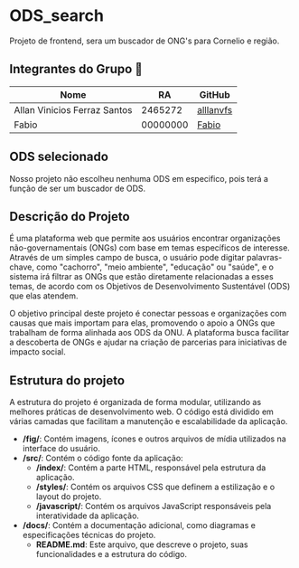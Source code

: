 # ODS_search
Projeto de frontend, sera um buscador de ONG's para Cornelio e região.

## Integrantes do Grupo 🧠
| Nome               | RA                            | GitHub                       |
|--------------------|---------------------------------|------------------------------|
| Allan Vinicios Ferraz Santos  | 2465272                    | [alllanvfs](https://github.com/alllanvfs) |
| Fabio        | 00000000                    | [Fabio](0000000) |

## ODS selecionado
Nosso projeto não escolheu nenhuma ODS em especifico, pois terá a função de ser um buscador de ODS.

## Descrição do Projeto
É uma plataforma web que permite aos usuários encontrar organizações não-governamentais (ONGs) com base em temas específicos de interesse. Através de um simples campo de busca, o usuário pode digitar palavras-chave, como "cachorro", "meio ambiente", "educação" ou "saúde", e o sistema irá filtrar as ONGs que estão diretamente relacionadas a esses temas, de acordo com os Objetivos de Desenvolvimento Sustentável (ODS) que elas atendem.

O objetivo principal deste projeto é conectar pessoas e organizações com causas que mais importam para elas, promovendo o apoio a ONGs que trabalham de forma alinhada aos ODS da ONU. A plataforma busca facilitar a descoberta de ONGs e ajudar na criação de parcerias para iniciativas de impacto social.

## Estrutura do projeto
A estrutura do projeto é organizada de forma modular, utilizando as melhores práticas de desenvolvimento web. O código está dividido em várias camadas que facilitam a manutenção e escalabilidade da aplicação.

- **/fig/**: Contém imagens, ícones e outros arquivos de mídia utilizados na interface do usuário.
- **/src/**: Contém o código fonte da aplicação:
  - **/index/**: Contém a parte HTML, responsável pela estrutura da aplicação.
  - **/styles/**: Contém os arquivos CSS que definem a estilização e o layout do projeto.
  - **/javascript/**: Contém os arquivos JavaScript responsáveis pela interatividade da aplicação.
- **/docs/**: Contém a documentação adicional, como diagramas e especificações técnicas do projeto.
  - **README.md**: Este arquivo, que descreve o projeto, suas funcionalidades e a estrutura do código.

